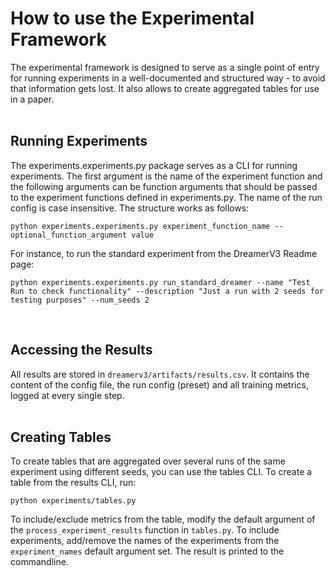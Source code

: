 # How to use the Experimental Framework
The experimental framework is designed to serve as a single point of entry for running experiments in a well-documented and structured way - to avoid that information gets lost. It also allows to create aggregated tables for use in a paper.
<br>
<br>

## Running Experiments
The experiments.experiments.py package serves as a CLI for running experiments.
The first argument is the name of the experiment function and the following arguments can be function arguments that should be passed to the experiment functions defined in experiments.py. The name of the run config is case insensitive. The structure works as follows:
```
python experiments.experiments.py experiment_function_name --optional_function_argument value
```
For instance, to run the standard experiment from the DreamerV3 Readme page:
```
python experiments.experiments.py run_standard_dreamer --name "Test Run to check functionality" --description "Just a run with 2 seeds for testing purposes" --num_seeds 2
```
<br>

## Accessing the Results
All results are stored in `dreamerv3/artifacts/results.csv`. It contains the content of the config file, the run config (preset) and all training metrics, logged at every single step.
<br>
<br>

## Creating Tables
To create tables that are aggregated over several runs of the same experiment using different seeds, you can use the tables CLI. To create a table from the results CLI, run:
```
python experiments/tables.py
```
To include/exclude metrics from the table, modify the default argument of the `process_experiment_results` function in `tables.py`. To include experiments, add/remove the names of the experiments from the `experiment_names` default argument set. The result is printed to the commandline.
<br>
